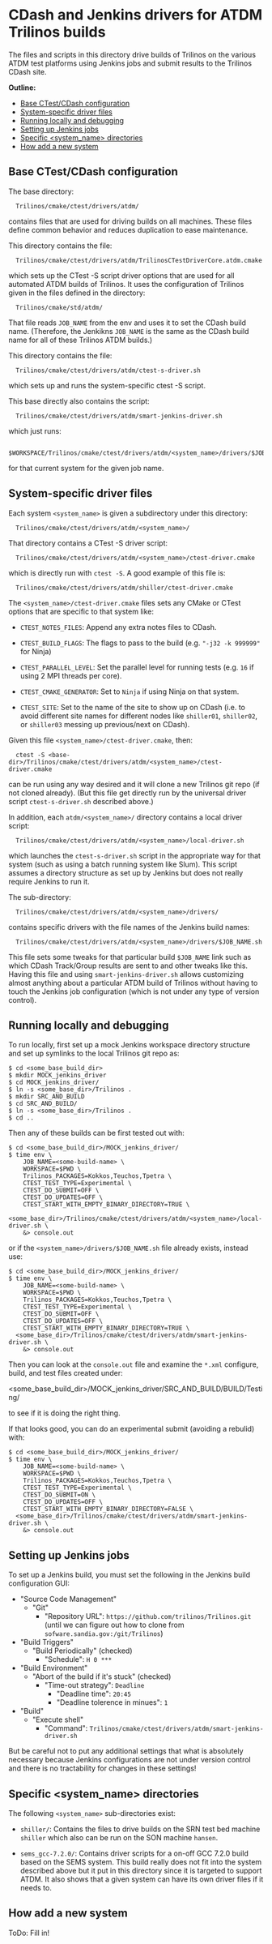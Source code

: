 # CDash and Jenkins drivers for ATDM Trilinos builds

The files and scripts in this directory drive builds of Trilinos on the
various ATDM test platforms using Jenkins jobs and submit results to the
Trilinos CDash site.

**Outline:**
* <a href="#base-ctestcdash-configuration">Base CTest/CDash configuration</a>
* <a href="#system-specific-driver-files">System-specific driver files</a>
* <a href="#running-locally-and-debugging">Running locally and debugging</a>
* <a href="#setting-up-jenkins-jobs">Setting up Jenkins jobs</a>
* <a href="#specific-system_name-directories">Specific <system_name> directories</a>
* <a href="#how-add-a-new-system">How add a new system</a>

## Base CTest/CDash configuration

The base directory:

```
  Trilinos/cmake/ctest/drivers/atdm/
```

contains files that are used for driving builds on all machines.  These files
define common behavior and reduces duplication to ease maintenance.


This directory contains the file:

```
  Trilinos/cmake/ctest/drivers/atdm/TrilinosCTestDriverCore.atdm.cmake
```

which sets up the CTest -S script driver options that are used for all
automated ATDM builds of Trilinos.  It uses the configuration of Trilinos
given in the files defined in the directory:

```
  Trilinos/cmake/std/atdm/
```

That file reads `JOB_NAME` from the env and uses it to set the CDash build
name.  (Therefore, the Jenkikns `JOB_NAME` is the same as the CDash build name
for all of these Trilinos ATDM builds.)

This directory contains the file:

```
  Trilinos/cmake/ctest/drivers/atdm/ctest-s-driver.sh
```

which sets up and runs the system-specific ctest -S script.

This base directly also contains the script:

```
  Trilinos/cmake/ctest/drivers/atdm/smart-jenkins-driver.sh
```

which just runs:

```
  $WORKSPACE/Trilinos/cmake/ctest/drivers/atdm/<system_name>/drivers/$JOB_NAME.sh
```

for that current system for the given job name.

## System-specific driver files

Each system `<system_name>` is given a subdirectory under this directory:

```
  Trilinos/cmake/ctest/drivers/atdm/<system_name>/
```

That directory contains a CTest -S driver script:

```
  Trilinos/cmake/ctest/drivers/atdm/<system_name>/ctest-driver.cmake
```

which is directly run with `ctest -S`.  A good example of this file is:

```
  Trilinos/cmake/ctest/drivers/atdm/shiller/ctest-driver.cmake
```

The `<system_name>/ctest-driver.cmake` files sets any CMake or CTest options
that are specific to that system like:

* `CTEST_NOTES_FILES`: Append any extra notes files to CDash.

* `CTEST_BUILD_FLAGS`: The flags to pass to the build (e.g. `"-j32 -k 999999"`
  for Ninja)

* `CTEST_PARALLEL_LEVEL`: Set the parallel level for running tests (e.g. `16`
  if using 2 MPI threads per core).

* `CTEST_CMAKE_GENERATOR`: Set to `Ninja` if using Ninja on that system.

* `CTEST_SITE`: Set to the name of the site to show up on CDash (i.e. to avoid
  different site names for different nodes like `shiller01`, `shiller02`, or
  `shiller03` messing up previous/next on CDash).

Given this file `<system_name>/ctest-driver.cmake`, then:

```
  ctest -S <base-dir>/Trilinos/cmake/ctest/drivers/atdm/<system_name>/ctest-driver.cmake
```

can be run using any way desired and it will clone a new Trilinos git repo (if
not cloned already).  (But this file get directly run by the universal driver
script `ctest-s-driver.sh` described above.)

In addition, each `atdm/<system_name>/` directory contains a local driver
script:

```
  Trilinos/cmake/ctest/drivers/atdm/<system_name>/local-driver.sh
```

which launches the `ctest-s-driver.sh` script in the appropriate way for that
system (such as using a batch running system like Slum).  This script assumes
a directory structure as set up by Jenkins but does not really require Jenkins
to run it.

The sub-directory:

```
  Trilinos/cmake/ctest/drivers/atdm/<system_name>/drivers/
```

contains specific drivers with the file names of the Jenkins build names:

```
  Trilinos/cmake/ctest/drivers/atdm/<system_name>/drivers/$JOB_NAME.sh
```

This file sets some tweaks for that particular build `$JOB_NAME` link such as
which CDash Track/Group results are sent to and other tweaks like this.
Having this file and using `smart-jenkins-driver.sh` allows customizing almost
anything about a particular ATDM build of Trilinos without having to touch the
Jenkins job configuration (which is not under any type of version control).

## Running locally and debugging

To run locally, first set up a mock Jenkins workspace directory structure and
set up symlinks to the local Trilinos git repo as:

```
$ cd <some_base_build_dir>
$ mkdir MOCK_jenkins_driver
$ cd MOCK_jenkins_driver/
$ ln -s <some_base_dir>/Trilinos .
$ mkdir SRC_AND_BUILD
$ cd SRC_AND_BUILD/
$ ln -s <some_base_dir>/Trilinos .
$ cd ..
```

Then any of these builds can be first tested out with:

```
$ cd <some_base_build_dir>/MOCK_jenkins_driver/
$ time env \
    JOB_NAME=<some-build-name> \
    WORKSPACE=$PWD \
    Trilinos_PACKAGES=Kokkos,Teuchos,Tpetra \
    CTEST_TEST_TYPE=Experimental \
    CTEST_DO_SUBMIT=OFF \
    CTEST_DO_UPDATES=OFF \
    CTEST_START_WITH_EMPTY_BINARY_DIRECTORY=TRUE \
  <some_base_dir>/Trilinos/cmake/ctest/drivers/atdm/<system_name>/local-driver.sh \
    &> console.out
```

or if the `<system_name>/drivers/$JOB_NAME.sh` file already exists, instead use:

```
$ cd <some_base_build_dir>/MOCK_jenkins_driver/
$ time env \
    JOB_NAME=<some-build-name> \
    WORKSPACE=$PWD \
    Trilinos_PACKAGES=Kokkos,Teuchos,Tpetra \
    CTEST_TEST_TYPE=Experimental \
    CTEST_DO_SUBMIT=OFF \
    CTEST_DO_UPDATES=OFF \
    CTEST_START_WITH_EMPTY_BINARY_DIRECTORY=TRUE \
  <some_base_dir>/Trilinos/cmake/ctest/drivers/atdm/smart-jenkins-driver.sh \
    &> console.out
```

Then you can look at the `console.out` file and examine the `*.xml` configure,
build, and test files created under:

  <some_base_build_dir>/MOCK_jenkins_driver/SRC_AND_BUILD/BUILD/Testing/

to see if it is doing the right thing.

If that looks good, you can do an experimental submit (avoiding a rebulid)
with:

```
$ cd <some_base_build_dir>/MOCK_jenkins_driver/
$ time env \
    JOB_NAME=<some-build-name> \
    WORKSPACE=$PWD \
    Trilinos_PACKAGES=Kokkos,Teuchos,Tpetra \
    CTEST_TEST_TYPE=Experimental \
    CTEST_DO_SUBMIT=ON \
    CTEST_DO_UPDATES=OFF \
    CTEST_START_WITH_EMPTY_BINARY_DIRECTORY=FALSE \
  <some_base_dir>/Trilinos/cmake/ctest/drivers/atdm/smart-jenkins-driver.sh \
    &> console.out
```

## Setting up Jenkins jobs

To set up a Jenkins build, you must set the following in the Jenkins build
configuration GUI:

* "Source Code Management"
  * "Git"
    * "Repository URL": `https://github.com/trilinos/Trilinos.git` (until we
         can figure out how to clone from `sofware.sandia.gov:/git/Trilinos`)
* "Build Triggers"
  * "Build Periodically" (checked)
    * "Schedule": `H 0 ***`
* "Build Environment"
  * "Abort of the build if it's stuck" (checked)
    * "Time-out strategy": `Deadline`
      * "Deadline time": `20:45`
      * "Deadline tolerence in minues": `1`
* "Build"
  * "Execute shell"
    * "Command": `Trilinos/cmake/ctest/drivers/atdm/smart-jenkins-driver.sh`

But be careful not to put any additional settings that what is absolutely
necessary because Jenkins configurations are not under version control and
there is no tractability for changes in these settings!

## Specific <system_name> directories

The following `<system_name>` sub-directories exist:

* `shiller/`: Contains the files to drive builds on the SRN test bed machine
  `shiller` which also can be run on the SON machine `hansen`.

* `sems_gcc-7.2.0/`: Contains driver scripts for a on-off GCC 7.2.0 build
  based on the SEMS system.  This build really does not fit into the system
  described above but it put in this directory since it is targeted to support
  ATDM.  It also shows that a given system can have its own driver files if it
  needs to.

## How add a new system

ToDo: Fill in!
